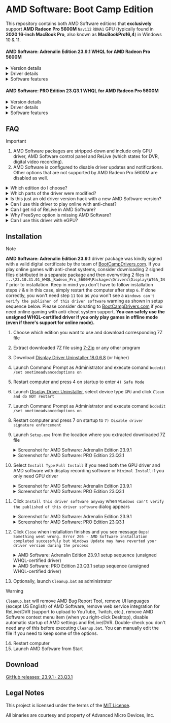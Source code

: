 # AMD Software: Boot Camp Edition

This repository contains both AMD Software editions that **exclusively** support **AMD Radeon Pro 5600M** `Navi12` `RDNA1` GPU (typically found in **2020 16-inch MacBook Pro**, also known as **MacBookPro16,4**) in Windows 10 & 11.

#### AMD Software: Adrenalin Edition 23.9.1 WHQL for AMD Radeon Pro 5600M

<details>
  <summary>Version details</summary>
  
    Driver Version:                 23.10.31.01
    Windows Driver Store Version:	31.0.21031.1005 | 30.0.21030.1003 (Kernel Mode Driver 22.6.1)
    Release Date:                   24.08.2023      | 17.07.2022      (Kernel Mode Driver 22.6.1)
    Release Notes:                  https://www.amd.com/en/support/kb/release-notes/rn-rad-win-23-9-1
                                    https://www.amd.com/en/support/kb/release-notes/rn-rad-win-22-6-1
  
</details>

<details>
  <summary>Driver details</summary>
  
  ![AMD Software: Adrenalin Edition 23.9.1](https://github.com/bananakid/amd-radeon-pro-5600m-boot-camp/assets/17095595/cb6ffada-1912-4dac-890a-5e9c4a2601eb)

</details>

<details>
  <summary>Software features</summary>
  
  ![AMD Software: Adrenalin Edition 23.9.1](https://github.com/bananakid/amd-radeon-pro-5600m-boot-camp/assets/17095595/b814e492-30e0-48af-8e2c-9cfe4964844f)
  ![AMD Software: Adrenalin Edition 23.9.1](https://github.com/bananakid/amd-radeon-pro-5600m-boot-camp/assets/17095595/d4e19b0d-fe90-49ef-9ce6-a568b863ae82)
  ![AMD Software: Adrenalin Edition 23.9.1](https://github.com/bananakid/amd-radeon-pro-5600m-boot-camp/assets/17095595/ffe115ec-d297-4ffe-aa61-f9b8c7a849a2)
  ![AMD Software: Adrenalin Edition 23.9.1](https://github.com/bananakid/amd-radeon-pro-5600m-boot-camp/assets/17095595/bdd99fb2-2936-4ad8-af97-d1c746c18cd5)
↑ Note all those options can be configured separately for any game in AMD Software: Adrenalin Edition 23.9.1.

</details>

#### AMD Software: PRO Edition 23.Q3.1 WHQL for AMD Radeon Pro 5600M

<details>
  <summary>Version details</summary>
  
    Driver Version:                 23.10.18.06
    Windows Driver Store Version:	31.0.21018.6011 | 30.0.21030.1003 (Kernel Mode Driver 22.6.1)
    Release Date:                   24.08.2023      | 17.07.2022      (Kernel Mode Driver 22.6.1)
    Release Notes:                  https://www.amd.com/en/support/kb/release-notes/rn-pro-win-23-q3-1
                                    https://www.amd.com/en/support/kb/release-notes/rn-rad-win-22-6-1
  
</details>

<details>
  <summary>Driver details</summary>
  
  ![AMD Software: PRO Edition 23.Q3.1](https://github.com/bananakid/amd-radeon-pro-5600m-boot-camp/assets/17095595/77bc0f8c-c2ab-4763-8d01-4cec2223b5df)

</details>

<details>
  <summary>Software features</summary>

  ![AMD Software: PRO Edition 23.Q3.1](https://github.com/bananakid/amd-radeon-pro-5600m-boot-camp/assets/17095595/6d92b7d0-4ed8-4cd1-bfb5-c798e8f901f8)
  ![AMD Software: PRO Edition 23.Q3.1](https://github.com/bananakid/amd-radeon-pro-5600m-boot-camp/assets/17095595/a0c852f4-0eb2-41a4-a9c7-04871e68ca07)
  ![AMD Software: PRO Edition 23.Q3.1](https://github.com/bananakid/amd-radeon-pro-5600m-boot-camp/assets/17095595/6b639a95-f5db-4725-bb73-52f4e15c678f)
  ![AMD Software: PRO Edition 23.Q3.1](https://github.com/bananakid/amd-radeon-pro-5600m-boot-camp/assets/17095595/1919b34e-60db-4680-93ae-e14a0961f0aa)
  ![AMD Software: PRO Edition 23.Q3.1](https://github.com/bananakid/amd-radeon-pro-5600m-boot-camp/assets/17095595/b480ff32-256a-4ae3-906e-232d64cda9d1)
  ![AMD Software: PRO Edition 23.Q3.1](https://github.com/bananakid/amd-radeon-pro-5600m-boot-camp/assets/17095595/80896c13-31af-4551-bf42-c14c69a3a290)
↑ Note there're almost no options for configuring game in AMD Software: PRO Edition 23.Q3.1, however viewport-related options do appear when configuring programs.

</details>

## FAQ

> [!IMPORTANT]
> 1. AMD Software packages are stripped-down and include only GPU driver, AMD Software control panel and ReLive (which states for DVR, digital video recording).
> 2. AMD Software is configured to disable driver updates and notifications. Other options that are not supported by AMD Radeon Pro 5600M are disabled as well.

<details>
<summary>Which edition do I choose?</summary>
    
> There's no noticeable performance difference between **Adrenalin Edition** ([YouTube promo](https://www.youtube.com/watch?v=EsvLsnQaYeE)) and **PRO Edition** ([YouTube promo](https://www.youtube.com/watch?v=lLCYjjBgDns)).

> However AMD Software features are very different: **Adrenalin Edition** allows forcing "AMD FidelityFX Super Resolution" (FSR 1.0) to any game or fullscreen program, while **PRO Edition** allows using "Radeon PRO Viewport Boost" (movement based dynamic resolution), "Radeon PRO In-Viewport Image Boost" (forces higher than native resolution for viewport of design software only for supersampling the viewport contents, keep in mind not all software is supported) and "Radeon PRO Image Boost" (forces higher than native resolution for supersampling of entire screen, so all windowed programs are supersampled while Windows UI is scaled) features that may be useful in CAD, BIM and 3D design programs. I attach screenshots of AMD Software for both editions in spoilers so you can have a look at the differences yourself.

> According to ads the only other difference is stability where **PRO Edition** is advertised as enterprise-grade solution, thus more stable. However I didn't experience any stability issues of **Adrenalin Edition** under moderate load. All in all I recommend using **Adrenalin Edition** unless you absolutely need "Radeon PRO Image Boost" or "Radeon PRO In-Viewport Image Boost".
  
</details>

<details>
<summary>Which parts of the driver were modified?</summary>
    
> No binaries of the driver were modified in any way (hex-editing, etc.). The hardware compatibility was achieved by:
> - replacing AMD's `amdkmdag.sys` kernel mode driver (that comes with the packages downloaded from AMD website) with AMD's latest `amdkmdag.sys` that supports this GPU (both files contain valid digital signarures by AMD, Inc. and Microsoft)
> - updating package `JSON` setup configuration files
> - updating driver file structure
> - updating driver `INF` file

> Driver `INF` file includes a couple of OpenGL and Direct3D-related tweaks found in `Navi10` drivers by [BootCampDrivers.com](https://www.bootcampdrivers.com/), though I didn't find it affects performance of this particular GPU in any manner. Driver `INF` also features usage of full `DXNAVI` instead of regular `DX9` and `DX11` as it was recently approved for `RDNA1` (this update may have improved DirectX 9 and DirectX 11 performance slightly).
  
</details>

<details>
<summary>Is this just an old driver version hack with a new AMD Software version?</summary>
    
> No, `amdkmdag.sys` kernel mode driver acts like "hub" hub for all the driver parts to "guide" their usage. Since all other parts of the driver (typically `DLL` files) are "new" and fit in file structure supported by "older" `amdkmdag.sys`, the actual GPU performance is "new" as well. The versions of `Direct3D`, `Vulkan`, `OpenGL`, `OpenCL` drivers in use can be checked in AMD Software control panel (in Hardware & Details) or in GPU-Z. Performance testing was done to make sure this is correct.
  
</details>

<details>
<summary>Can I use this driver to play online with anti-cheat?</summary>
    
> Though kernel mode driver that is used is WHQL-certified, it is likely that anti-cheat systems of games won't allow playing online with this driver because package digital signature is incomplete.

> However **AMD Software: Adrenalin Edition 23.9.1** driver package was kindly signed with a valid digital certificate by the team of [BootCampDrivers.com](https://www.bootcampdrivers.com/) and is no more limited for online gaming. Please follow **Note** in the [Installation](https://github.com/bananakid/amd-radeon-pro-5600m-boot-camp#installation) section for details. **AMD Software: PRO Edition 23.Q3.1** driver package hasn't been signed.

> There're no known limitations for games in offline modes, even if game features anti-cheat for online mode (it will work just fine offline, just as well as any regular single-player game).
  
</details>

<details>
<summary>Can I get rid of ReLive in AMD Software?</summary>
    
> Yes, you can use [Radeon Software Slimmer](https://github.com/GSDragoon/RadeonSoftwareSlimmer) to remove ReLive (DVR, digital video recording which states for screen recording) from instalation package before starting `Setup.exe`. However note that Overlay won't function if ReLive/DVR package wasn't installed!
  
</details>

<details>
<summary>Why FreeSync option is missing AMD Software?</summary>
 
> Global FreeSync option is disabled in `AMD Software` → `Gaming` → `Display`, though this feature still can be used with external display that supports it. You can enable it for specific programs and games via per-application settings and use it with an appropriate external display. If you really need the global setting you can edit line 718 of `INF` file prior to installation: just change `HKR,,freesync_runtime_component_na,%REG_SZ%,true` to `HKR,,freesync_runtime_component_na,%REG_SZ%,false`.
  
</details>

<details>
<summary>Can I use this driver with eGPU?</summary>
    
> Yes, both for NVIDIA and AMD eGPU. However if you're planning to use the driver with AMD eGPU side-by-side you should do one of the following things:
> - if you don't need additional AMD Software settings (except AMD ReLive), you should first install this package and then download and install eGPU driver of the same version (23.9.1) in `Minimal Install` mode (or via Device Manager)
> - if you need additional AMD Software settings fuctions (like AMD Link), you should first download and install eGPU driver of the same version (23.9.1) in any mode and then install this package in `Minimal Install` mode (or via Device Manager), then make sure to disable any automatic driver updates
  
</details>

## Installation

> [!NOTE]
> **AMD Software: Adrenalin Edition 23.9.1** driver package was kindly signed with a valid digital certificate by the team of [BootCampDrivers.com](https://www.bootcampdrivers.com/). If you play online games with anti-cheat systems, consider downloading 2 signed files distributed in a separate package and then overwriting 2 files in `...\23.10.31.01_WHQL_Radeon_Pro_5600M\Packages\Drivers\Display\WT6A_INF` prior to installation. Keep in mind you don't have to follow installation steps `7` & `8` in this case, simply restart the computer after step `6`. If done correctly, you won't need step `11` too as you won't see a `Windows can't verify the publisher of this driver software` warning as shown in setup sequence below. Please consider donating to [BootCampDrivers.com](https://www.bootcampdrivers.com/) if you need online gaming with anti-cheat system support. **You can safely use the unsigned WHQL-certified driver if you only play games in offline mode (even if there's support for online mode).**

1. Choose which edition you want to use and download corresponding 7Z file
2. Extract downloaded 7Z file using [7-Zip](https://www.7-zip.org/) or any other program
3. Download [Display Driver Uninstaller 18.0.6.8](https://www.wagnardsoft.com/forums/viewforum.php?f=5) (or higher)
4. Launch Command Prompt as Administrator and execute comand `bcdedit /set onetimeadvancedoptions on`
5. Restart computer and press 4 on startup to enter `4) Safe Mode`
6. Launch [Display Driver Uninstaller](https://www.wagnardsoft.com/forums/viewforum.php?f=5), select device type `GPU` and click `Clean and do NOT restart`
7. Launch Command Prompt as Administrator and execute comand `bcdedit /set onetimeadvancedoptions on`
8. Restart computer and press 7 on startup to `7) Disable driver signature enforcement`
9. Launch `Setup.exe` from the location where you extracted downloaded 7Z file
    <details>
      <summary>Screenshot for AMD Software: Adrenalin Edition 23.9.1</summary>

      
      ![001](https://github.com/bananakid/amd-radeon-pro-5600m-boot-camp/assets/17095595/ed7044c0-5bf4-4625-b15a-6d50a0aae802)

    </details>
    <details>
      <summary>Screenshot for AMD Software: PRO Edition 23.Q3.1</summary>

      
      ![001](https://github.com/bananakid/amd-radeon-pro-5600m-boot-camp/assets/17095595/2b74d610-14be-4571-ae88-909decc99388)

    </details>
10. Select `Install Type` `Full Install` if you need both the GPU driver and AMD software with display recording software or `Minimal Install` if you only need GPU driver
    <details>
      <summary>Screenshot for AMD Software: Adrenalin Edition 23.9.1</summary>

      
      ![002](https://github.com/bananakid/amd-radeon-pro-5600m-boot-camp/assets/17095595/3404f06f-8c65-4caf-8ab7-ecf599bd4ea3)

    </details>
    <details>
      <summary>Screenshot for AMD Software: PRO Edition 23.Q3.1</summary>

      
      ![002](https://github.com/bananakid/amd-radeon-pro-5600m-boot-camp/assets/17095595/cda5b5b1-b543-442e-957c-e93ee8304aa4)

    </details>
11. Click `Install this driver software anyway` when `Windows can't verify the published of this driver software` dialog appears
    <details>
      <summary>Screenshot for AMD Software: Adrenalin Edition 23.9.1</summary>

      
      ![003](https://github.com/bananakid/amd-radeon-pro-5600m-boot-camp/assets/17095595/ccd06773-cb8e-4a5c-90ce-0df17ed03c37)

    </details>
    <details>
      <summary>Screenshot for AMD Software: PRO Edition 23.Q3.1</summary>

      
      ![003](https://github.com/bananakid/amd-radeon-pro-5600m-boot-camp/assets/17095595/66afeb5c-718e-4673-a507-c68a0884d850)

    </details>
12. Click `Close` when installation finishes and you see message `Oops! Something went wrong. Error 205 - AMD Software installation completed successfuly but Windows Update may have reverted your driver version during the process`
    <details>
      <summary>AMD Software: Adrenalin Edition 23.9.1 setup sequence (unsigned WHQL-certified driver)</summary>

      
      ![004](https://github.com/bananakid/amd-radeon-pro-5600m-boot-camp/assets/17095595/a64bae4c-e2a8-46cc-b7dc-00ec6bc3130d)

    </details>
    <details>
      <summary>AMD Software: PRO Edition 23.Q3.1 setup sequence (unsigned WHQL-certified driver)</summary>

      
      ![004](https://github.com/bananakid/amd-radeon-pro-5600m-boot-camp/assets/17095595/0bb488bf-05f8-4499-b24e-073b852922d0)

    </details>
13. Optionally, launch `Cleanup.bat` as administrator
> [!WARNING]  
> `Cleanup.bat` will remove AMD Bug Report Tool, remove UI languages (except US English) of AMD Software, remove web service integration for ReLive/DVR (support to upload to YouTube, Twitch, etc.), remove AMD Software context menu item (when you right-click Desktop), disable automatic startup of AMD settings and ReLive/DVR. Double-check you don't need any of this before executing `Cleanup.bat`. You can manually edit the file if you need to keep some of the options.
14. Restart computer
15. Launch AMD Software from Start

## Download

[GitHub releases: 23.9.1 · 23.Q3.1](https://github.com/bananakid/amd-radeon-pro-5600m-boot-camp/releases/tag/release)

## Legal Notes

This project is licensed under the terms of the [MIT License](https://opensource.org/license/mit/).

All binaries are courtesy and property of Advanced Micro Devices, Inc.
